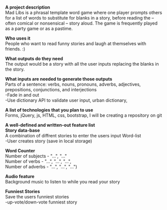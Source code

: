 **A project description**<br>
Mad Libs is a phrasal template word game where one player prompts others for a list of words to substitute for blanks in a story, before reading the – often comical or nonsensical – story aloud. The game is frequently played as a party game or as a pastime.

**Who uses it**<br> 
People who want to read funny stories and laugh at themselves with friends. :)

**What outputs do they need**<br>
The output would be a story with all the user inputs replacing the blanks in the story.

**What inputs are needed to generate those outputs**<br> 
Parts of a sentence: verbs, nouns, pronouns, adverbs, adjectives, prepositions, conjunctions, and interjections <br>-Fade in and out<br>-Use dictionary API to validate user input, urban dictionary, 

**A list of technologies that you plan to use**<br>
Forms, jQuery, js, HTML, css, bootstrap, I will be creating a repository on git

**A well-defined and written-out feature list**<br>
******Story data-base******<br>
A combination of diffrent stories to enter the users input Word-list<br> 
-User creates story (save in local storage)

******Word Counter******<br>
Number of subjects - "...", "..."<br> 
Number of verbs - "...", "...", "...", <br>
Number of adverbs - "...", "...", "...") <br>

******Audio feature******<br>
Background music to listen to while you read your story

******Funniest Stories******<br>
Save the users funniest stories
<br>-up-vote/down-vote funniest story




